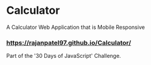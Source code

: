 # Calculator
A Calculator Web Application that is Mobile Responsive

### https://rajanpatel97.github.io/Calculator/

Part of the '30 Days of JavaScript' Challenge.
